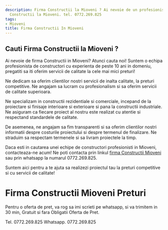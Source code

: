 ```yaml
---
description: Firma Constructii la Mioveni ? Ai nevoie de un profesionist in Firma
  Constructii la Mioveni. tel. 0772.269.825
tags:
- Mioveni
title: Firma Constructii In Mioveni
---
```



## Cauti Firma Constructii la Mioveni ?

Ai nevoie de firma Constructii in Mioveni? Atunci cauta noi! Suntem o echipa profesionista de constructori cu experienta de peste 10 ani in domeniu, pregatiti sa iti oferim servicii de calitate la cele mai mici preturi! 

Ne dedicam sa oferim clientilor nostri servicii de inalta calitate, la preturi competitive. Ne angajam sa lucram cu profesionalism si sa oferim servicii de calitate superioara. 

Ne specializam in constructii rezidentiale si comerciale, incepand de la proiectare si finisaje interioare si exterioare si pana la constructii industriale. Ne asiguram ca fiecare proiect al nostru este realizat cu atentie si respectand standardele de calitate. 

De asemenea, ne angajam sa fim transparenti si sa oferim clientilor nostri informatii despre costurile proiectului si despre termenul de finalizare. Ne straduim sa respectam termenele si sa livram proiectele la timp. 

Daca esti in cautarea unei echipe de constructori profesionisti in Mioveni, contacteaza-ne acum! Ne poti contacta prin linkul <a href="http://www.firmaconstructiimioveni.ro/">firma Constructii Mioveni</a> sau prin whatsapp la numarul 0772.269.825. 

Suntem aici pentru a te ajuta sa realizezi proiectul tau la preturi competitive si cu servicii de calitate!

# Firma Constructii Mioveni Preturi
Pentru o oferta de pret, va rog sa imi scrieti pe whatsapp, si va trimitem in 30 min, Gratuit si fara Obligatii Oferta de Pret.

Tel. 0772.269.825
Whatsapp. 0772.269.825